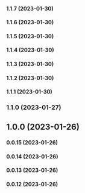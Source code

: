 #### 1.1.7 (2023-01-30)

#### 1.1.6 (2023-01-30)

#### 1.1.5 (2023-01-30)

#### 1.1.4 (2023-01-30)

#### 1.1.3 (2023-01-30)

#### 1.1.2 (2023-01-30)

#### 1.1.1 (2023-01-30)

### 1.1.0 (2023-01-27)

## 1.0.0 (2023-01-26)

#### 0.0.15 (2023-01-26)

#### 0.0.14 (2023-01-26)

#### 0.0.13 (2023-01-26)

#### 0.0.12 (2023-01-26)

